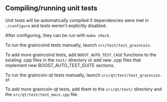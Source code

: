Compiling/running unit tests
------------------------------------

Unit tests will be automatically compiled if dependencies were met in `./configure`
and tests weren't explicitly disabled.

After configuring, they can be run with `make check`.

To run the graincoind tests manually, launch `src/test/test_graincoin`.

To add more graincoind tests, add `BOOST_AUTO_TEST_CASE` functions to the existing
.cpp files in the `test/` directory or add new .cpp files that
implement new BOOST_AUTO_TEST_SUITE sections.

To run the graincoin-qt tests manually, launch `src/qt/test/test_graincoin-qt`

To add more graincoin-qt tests, add them to the `src/qt/test/` directory and
the `src/qt/test/test_main.cpp` file.
